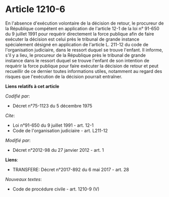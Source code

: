 # Article 1210-6

En l'absence d'exécution volontaire de la décision de retour, le procureur de la République compétent en application de
l'article 12-1 de la loi n° 91-650 du 9 juillet 1991 pour requérir directement la force publique afin de faire exécuter la
décision est celui près le tribunal de grande instance spécialement désigné en application de l'article L. 211-12 du code de
l'organisation judiciaire, dans le ressort duquel se trouve l'enfant. Il informe, s'il y a lieu, le procureur de la
République près le tribunal de grande instance dans le ressort duquel se trouve l'enfant de son intention de requérir la
force publique pour faire exécuter la décision de retour et peut recueillir de ce dernier toutes informations utiles,
notamment au regard des risques que l'exécution de la décision pourrait entraîner.

**Liens relatifs à cet article**

_Codifié par_:

  - Décret n°75-1123 du 5 décembre 1975

_Cite_:

  - Loi n°91-650 du 9 juillet 1991 - art. 12-1
  - Code de l'organisation judiciaire - art. L211-12

_Modifié par_:

  - Décret n°2012-98 du 27 janvier 2012 - art. 1

**Liens**:

  - TRANSFERE: Décret n°2017-892 du 6 mai 2017 - art. 28

_Nouveaux textes_:

  - Code de procédure civile - art. 1210-9 (V)
